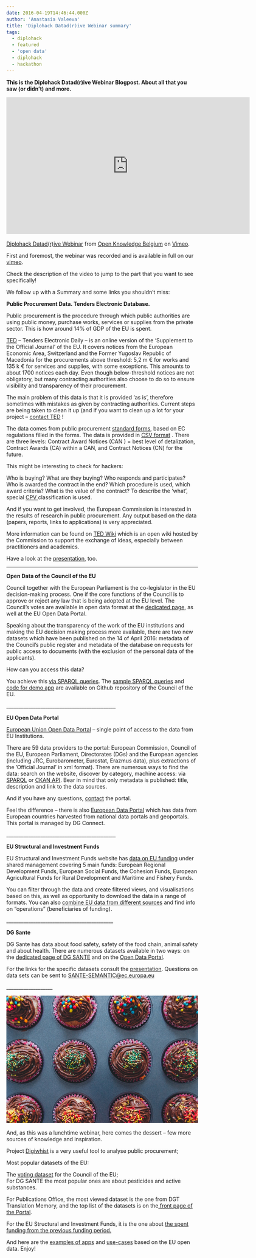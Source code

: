 ```yaml
---
date: 2016-04-19T14:46:44.000Z
author: 'Anastasia Valeeva'
title: 'Diplohack Datad(r)ive Webinar summary'
tags:
  - diplohack
  - featured
  - 'open data'
  - diplohack
  - hackathon
---
```


**This is the Diplohack Datad(r)ive Webinar Blogpost. About all that you saw (or didn’t) and more.**

<iframe allowfullscreen="allowfullscreen" frameborder="0" height="360" src="https://player.vimeo.com/video/163369062?byline=0&portrait=0" width="640"></iframe>

[Diplohack Datad(r)ive Webinar](https://vimeo.com/163369062) from [Open Knowledge Belgium](https://vimeo.com/openknowledgebe) on [Vimeo](https://vimeo.com).

First and foremost, the webinar was recorded and is available in full on our [vimeo](https://vimeo.com/163369062).

Check the description of the video to jump to the part that you want to see specifically!

We follow up with a Summary and some links you shouldn’t miss:

**Public Procurement Data. Tenders Electronic Database.**

Public procurement is the procedure through which public authorities are using public money, purchase works, services or supplies from the private sector. This is how around 14% of GDP of the EU is spent.

[TED](http://ted.europa.eu/TED/misc/chooseLanguage.do) – Tenders Electronic Daily – is an online version of the ‘Supplement to the Official Journal’ of the EU. It covers notices from the European Economic Area, Switzerland and the Former Yugoslav Republic of Macedonia for the procurements above threshold: 5,2 m € for works and 135 k € for services and supplies, with some exceptions. This amounts to about 1700 notices each day. Even though below-threshold notices are not obligatory, but many contracting authorities also choose to do so to ensure visibility and transparency of their procurement.

The main problem of this data is that it is provided ‘as is’, therefore sometimes with mistakes as given by contracting authorities. Current steps are being taken to clean it up (and if you want to clean up a lot for your project – [contact TED](http://2016.openbelgium.be/backend/rainlab/blog/posts/GROW-G4@ec.europa.eu) !

The data comes from public procurement [standard forms](http://simap.ted.europa.eu/web/simap/standard-forms-for-public-procurement), based on EC regulations filled in the forms. The data is provided in [CSV format](https://open-data.europa.eu/en/data/dataset/ted-csv) . There are three levels: Contract Award Notices (CAN ) = best level of detalization, Contract Awards (CA) within a CAN, and Contract Notices (CN) for the future.

This might be interesting to check for hackers:

Who is buying? What are they buying? Who responds and participates? Who is awarded the contract in the end? Which procedure is used, which award criteria? What is the value of the contract? To describe the ‘what’, special [CPV ](http://simap.ted.europa.eu/cpv)classification is used.

And if you want to get involved, the European Commission is interested in the results of research in public procurement. Any output based on the data (papers, reports, links to applications) is very appreciated.

More information can be found on [TED Wiki](https://ec.europa.eu/cefdigital/wiki/display/EPROC/TED+Open+Data+Wiki) which is an open wiki hosted by the Commission to support the exchange of ideas, especially between practitioners and academics.

Have a look at the [presentation](http://www.slideshare.net/AnastasiaValeeva1/public-procurement-data-eu), too.

---

**Open Data of the Council of the EU**

Council together with the European Parliament is the co-legislator in the EU decision-making process. One if the core functions of the Council is to approve or reject any law that is being adopted at the EU level. The Council’s votes are available in open data format at the [dedicated page](http://www.consilium.europa.eu/en/general-secretariat/corporate-policies/transparency/open-data/), as well at the EU Open Data Portal.

Speaking about the transparency of the work of the EU institutions and making the EU decision making process more available, there are two new datasets which have been published on the 14 of April 2016: metadata of the Council’s public register and metadata of the database on requests for public access to documents (with the exclusion of the personal data of the applicants).

How can you access this data?

You achieve this [via SPARQL queries](http://data.consilium.europa.eu/sparql). The [sample SPARQL queries](https://github.com/EUCouncil/CouncilVotesOnActsDatasetSample) and [code for demo app](http://eucouncil.github.io/CouncilVotesOnActsDatasetSample/) are available on Github repository of the Council of the EU.

\_\_\_\_\_\_\_\_\_\_\_\_\_\_\_\_\_\_\_\_\_\_\_\_\_\_\_\_\_\_\_\_\_\_\_\_\_\_\_\_\_\_\_\_\_

**EU Open Data Portal**

[European Union Open Data Portal](https://open-data.europa.eu/en/data) – single point of access to the data from EU Institutions.

There are 59 data providers to the portal: European Commission, Council of the EU, European Parliament, Directorates (DGs) and the European agencies (including JRC, Eurobarometer, Eurostat, Erazmus data), plus extractions of the ’Official Journal’ in xml format). There are numerous ways to find the data: search on the website, discover by category, machine access: via [SPARQL](https://open-data.europa.eu/en/linked-data) or [CKAN API](http://open-data.europa.eu/data/api). Bear in mind that only metadata is published: title, description and link to the data sources.

And if you have any questions, [contact](https://open-data.europa.eu/en/contact) the portal.

Feel the difference – there is also [European Data Portal](http://www.europeandataportal.eu/) which has data from European countries harvested from national data portals and geoportals. This portal is managed by DG Connect.

\_\_\_\_\_\_\_\_\_\_\_\_\_\_\_\_\_\_\_\_\_\_\_\_\_\_\_\_\_\_\_\_\_\_\_\_\_\_\_\_\_\_\_\_\_

**EU Structural and Investment Funds**

EU Structural and Investment Funds website has [data on EU funding](https://cohesiondata.ec.europa.eu/) under shared management covering 5 main funds: European Regional Development Funds, European Social Funds, the Cohesion Funds, European Agricultural Funds for Rural Development and Maritime and Fishery Funds.

You can filter through the data and create filtered views, and visualisations based on this, as well as opportunity to download the data in a range of formats. You can also [combine EU data from different sources](http://ec.europa.eu/regional_policy/en/atlas/beneficiaries/) and find info on “operations” (beneficiaries of funding).

\_\_\_\_\_\_\_\_\_\_\_\_\_\_\_\_\_\_\_\_\_\_\_\_\_\_\_\_\_\_\_\_\_\_\_\_\_\_\_\_\_\_\_\_

**DG Sante**

DG Sante has data about food safety, safety of the food chain, animal safety and about health. There are numerous datasets available in two ways: on the [dedicated page of DG SANTE](http://ec.europa.eu/dgs/health_food-safety/information_systems/index_en.htm) and on the [Open Data Portal](http://www.europeandataportal.eu/).

For the links for the specific datasets consult the [presentation](http://www.slideshare.net/AnastasiaValeeva1/dg-sante-datasets). Questions on data sets can be sent to SANTE-SEMANTIC@ec.europa.eu

\_\_\_\_\_\_\_\_\_\_\_\_\_\_\_\_\_\_\_

![dessert](food-colorful-dessert-sweet-large.jpg)

And, as this was a lunchtime webinar, here comes the dessert – few more sources of knowledge and inspiration.

Project [Digiwhist](http://digiwhist.eu/) is a very useful tool to analyse public procurement;

Most popular datasets of the EU:

The [voting dataset](http://data.consilium.europa.eu/data/public_voting) for the Council of the EU;  
For DG SANTE the most popular ones are about pesticides and active substances.

For Publications Office, the most viewed dataset is the one from DGT Translation Memory, and the top list of the datasets is on the[ front page of the Portal](http://open-data.europa.eu/en/data/).

For the EU Structural and Investment Funds, it is the one about [the spent funding from the previous funding period.](https://ec.azure-westeurope-prod.socrata.com/dataset/Total-Percentage-of-Available-Funds-Paid-Out-by-th/w8x7-cqjd)

And here are the [examples of apps](https://open-data.europa.eu/en/apps) and [use-cases](http://www.europeandataportal.eu/en/content/training-library/library/use-cases) based on the EU open data. Enjoy!
